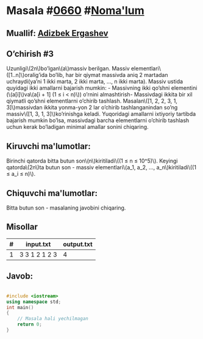 
<h1>Masala #<a href="https://robocontest.uz/tasks/0660">0660</a> #<a href="https://robocontest.uz/tasks?category=1">Noma'lum</a></h1>
<h2> Muallif: <a href="https://robocontest.uz/profile/adizbek">Adizbek Ergashev</a></h2>
<h2>O’chirish #3</h2>
<p>Uzunligi\(2n\)bo’lgan\(a\)massiv berilgan. Massiv elementlari\([1..n]\)oralig’ida bo’lib, har bir qiymat massivda aniq 2 martadan uchraydi(ya’ni 1 ikki marta, 2 ikki marta, ..., n ikki marta). Massiv ustida quyidagi ikki amallarni bajarish mumkin:
- Massivning ikki qo’shni elementini (\(a[i]\)va\(a[i + 1] (1 ≤ i < n)\)) o’rnini almashtirish- Massivdagi ikkita bir xil qiymatli qo’shni elementlarni o’chirib tashlash. Masalan\([1, 2, 2, 3, 1, 3]\)massivdan ikkita yonma-yon 2 lar o’chirib tashlanganindan so’ng massiv\([1, 3, 1, 3]\)ko’rinishga keladi.
Yuqoridagi amallarni ixtiyoriy tartibda bajarish mumkin bo’lsa, massivdagi barcha elementlarni o’chirib tashlash uchun kerak bo’ladigan minimal amallar sonini chiqaring.</p>
<h2>Kiruvchi ma'lumotlar:</h2>
<p>Birinchi qatorda bitta butun son\(n\)kiritiladi\((1 ≤ n ≤ 10^5)\). Keyingi qatorda\(2n\)ta butun son - massiv elementlari\(a_1, a_2, ..., a_n\)kiritiladi\((1 ≤ a_i ≤ n)\).</p>
<h2>Chiquvchi ma'lumotlar:</h2>
<p>Bitta butun son - masalaning javobini chiqaring.</p>
<h2>Misollar</h2>
<table>
    <thead>
        <tr>
            <th>#</th>
            <th>input.txt</th>
            <th>output.txt</th>
        </tr>
    </thead>
    <tbody>
            <tr>
                <td>1</td>
                <td>3
3 1 2 1 2 3</td>
                <td>4</td>
            </tr>
    </tbody>
    </table>
    
<h2>Javob:</h2>

######
```cpp
#include <iostream>
using namespace std;
int main()
{
    // Masala hali yechilmagan
    return 0;
}
```
